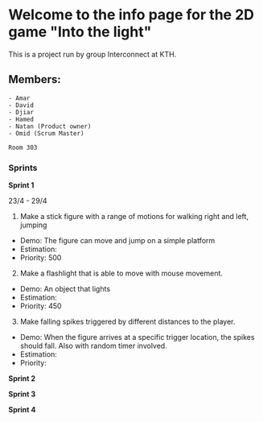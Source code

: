 # Welcome to the info page for the 2D game "Into the light"

This is a project run by group Interconnect at KTH.

## Members:
```
- Amar
- David
- Djiar
- Hamed
- Natan (Product owner)
- Omid (Scrum Master)

Room 303
```

### Sprints

**Sprint 1**

23/4 - 29/4
1. Make a stick figure with a range of motions for walking right and left, jumping
- Demo: The figure can move and jump on a simple platform
- Estimation:
- Priority: 500
2. Make a flashlight that is able to move with mouse movement.
- Demo: An object that lights 
- Estimation:
- Priority: 450
3. Make falling spikes triggered by different distances to the player.
- Demo: When the figure arrives at a specific trigger location, the spikes should fall. Also with random timer involved.
- Estimation:
- Priority:


**Sprint 2**

**Sprint 3**

**Sprint 4**


